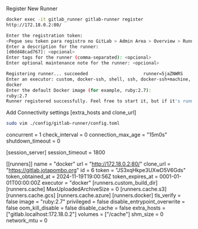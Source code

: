 Register New Runner
```sh
docker exec -it gitlab_runner gitlab-runner register
http://172.18.0.2:80/

Enter the registration token:
<Pegue seu token para registro no GitLab > Admin Area > Overview > Runners > Register an instance runner > Copiar token>
Enter a description for the runner:
[d0dd48cad767]: <opcional>
Enter tags for the runner (comma-separated): <opcional>
Enter optional maintenance note for the runner: <opcional>

Registering runner... succeeded                     runner=5jaZNWRS
Enter an executor: custom, docker-ssh, shell, ssh, docker-ssh+machine, docker, parallels, virtualbox, docker+machine, kubernetes:
docker
Enter the default Docker image (for example, ruby:2.7):
ruby:2.7
Runner registered successfully. Feel free to start it, but if it's running already the config should be automatically reloaded!
```

Add Connectivity settings [extra_hosts and clone_url]
```sh
sudo vim ./config/gitlab-runner/config.toml
```

concurrent = 1
check_interval = 0
connection_max_age = "15m0s"
shutdown_timeout = 0

[session_server]
  session_timeout = 1800

[[runners]]
  name = "docker"
  url = "http://172.18.0.2:80/"
  clone_url = "https://gitlab.jotapombo.org"
  id = 6
  token = "JS3xqHkpe3UXwD5V6Gds"
  token_obtained_at = 2024-11-19T19:00:56Z
  token_expires_at = 0001-01-01T00:00:00Z
  executor = "docker"
  [runners.custom_build_dir]
  [runners.cache]
    MaxUploadedArchiveSize = 0
    [runners.cache.s3]
    [runners.cache.gcs]
    [runners.cache.azure]
  [runners.docker]
    tls_verify = false
    image = "ruby:2.7"
    privileged = false
    disable_entrypoint_overwrite = false
    oom_kill_disable = false
    disable_cache = false
    extra_hosts = ["gitlab.localhost:172.18.0.2"]
    volumes = ["/cache"]
    shm_size = 0
    network_mtu = 0


